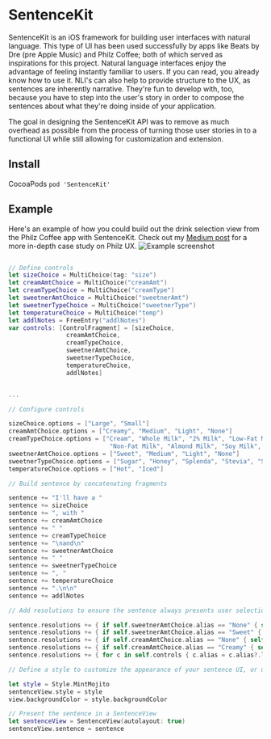 # SentenceKit

SentenceKit is an iOS framework for building user interfaces with natural language. This type of UI has been used successfully by apps like Beats by Dre (pre Apple Music) and Philz Coffee; both of which served as inspirations for this project. Natural language interfaces enjoy the advantage of feeling instantly familiar to users. If you can read, you already know how to use it. NLI's can also help to provide structure to the UX, as sentences are inherently narrative. They're fun to develop with, too, because you have to step into the user's story in order to compose the sentences about what they're doing inside of your application. 

The goal in designing the SentenceKit API was to remove as much overhead as possible from the process of turning those user stories in to a functional UI while still allowing for customization and extension.

## Install
CocoaPods `pod 'SentenceKit'`

## Example
Here's an example of how you could build out the drink selection view from the Philz Coffee app with SentenceKit. Check out my [Medium post](https://medium.com/@rickykirkendall/philz-app-review-a8efa508fd42) for a more in-depth case study on Philz UX.
![Example screenshot](https://i.imgur.com/5836LkK.png)

```Swift

// Define controls
let sizeChoice = MultiChoice(tag: "size")
let creamAmtChoice = MultiChoice("creamAmt")
let creamTypeChoice = MultiChoice("creamType")
let sweetnerAmtChoice = MultiChoice("sweetnerAmt")
let sweetnerTypeChoice = MultiChoice("sweetnerType")
let temperatureChoice = MultiChoice("temp")
let addlNotes = FreeEntry("addlNotes")
var controls: [ControlFragment] = [sizeChoice,
                creamAmtChoice,
                creamTypeChoice,
                sweetnerAmtChoice,
                sweetnerTypeChoice,
                temperatureChoice,
                addlNotes]


...

// Configure controls

sizeChoice.options = ["Large", "Small"]
creamAmtChoice.options = ["Creamy", "Medium", "Light", "None"]
creamTypeChoice.options = ["Cream", "Whole Milk", "2% Milk", "Low-Fat Milk",
                            "Non-Fat Milk", "Almond Milk", "Soy Milk", "Vanilla Soy"]
sweetnerAmtChoice.options = ["Sweet", "Medium", "Light", "None"]
sweetnerTypeChoice.options = ["Sugar", "Honey", "Splenda", "Stevia", "Sweet'N Low", "Equal"]
temperatureChoice.options = ["Hot", "Iced"]

// Build sentence by concatenating fragments

sentence += "I'll have a "
sentence += sizeChoice
sentence += ", with "
sentence += creamAmtChoice
sentence += " "
sentence += creamTypeChoice
sentence += "\nand\n"
sentence += sweetnerAmtChoice
sentence += " "
sentence += sweetnerTypeChoice
sentence += ", "
sentence += temperatureChoice
sentence += ".\n\n"
sentence += addlNotes

// Add resolutions to ensure the sentence always presents user selections in a sensible manner

sentence.resolutions += { if self.sweetnerAmtChoice.alias == "None" { self.sweetnerAmtChoice.alias = "No"; self.sweetnerTypeChoice.alias = "Sugar" }}
sentence.resolutions += { if self.sweetnerAmtChoice.alias == "Sweet" { self.sweetnerAmtChoice.alias = "lots of" }}
sentence.resolutions += { if self.creamAmtChoice.alias == "None" { self.creamAmtChoice.alias = "No"; self.creamTypeChoice.alias = "Cream" }}
sentence.resolutions += { if self.creamAmtChoice.alias == "Creamy" { self.creamAmtChoice.alias = "lots of" }}
sentence.resolutions += { for c in self.controls { c.alias = c.alias?.lowercased() } }

// Define a style to customize the appearance of your sentence UI, or use one of the presets

let style = Style.MintMojito        
sentenceView.style = style
view.backgroundColor = style.backgroundColor

// Present the sentence in a SentenceView
let sentenceView = SentenceView(autolayout: true)
sentenceView.sentence = sentence

```
